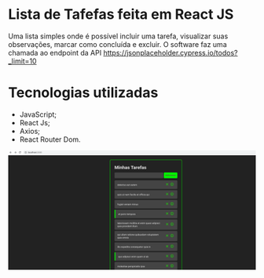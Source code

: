 # Lista de Tafefas feita em React JS

Uma lista simples onde é possível incluir uma tarefa, visualizar suas observações, marcar como concluída e excluir.
O software faz uma chamada ao endpoint da API https://jsonplaceholder.cypress.io/todos?_limit=10

# Tecnologias utilizadas
 - JavaScript;
 - React Js;
 - Axios;
 - React Router Dom.
 
 ![Project](./project.png)



